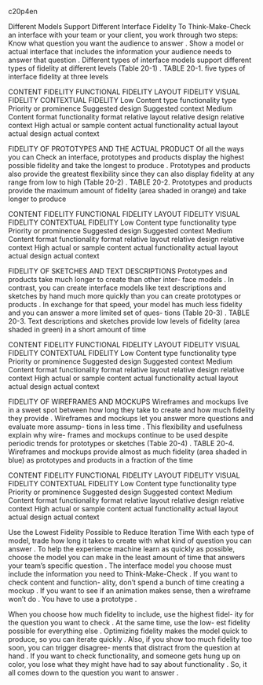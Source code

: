 c20p4en

Different Models Support Different Interface Fidelity
To Think-Make-Check an interface with your team or your client, you work through two steps:
Know what question you want the audience to answer .
Show a model or actual interface that includes the information your audience needs to answer that question .
Different types of interface models support different types of fidelity at different levels (Table 20-1) .
TABLE 20-1. five types of interface fidelity at three levels



CONTENT FIDELITY
FUNCTIONAL FIDELITY
LAYOUT FIDELITY
VISUAL FIDELITY
CONTEXTUAL FIDELITY
Low
Content type
functionality type
Priority or prominence
Suggested design
Suggested context
Medium
Content format
functionality format
relative layout
relative design
relative context
High
actual or sample content
actual functionality
actual layout
actual design
actual context


FIDELITY OF PROTOTYPES AND THE ACTUAL PRODUCT
Of all the ways you can Check an interface, prototypes and products display the highest possible fidelity and take the longest to produce . Prototypes and products also provide the greatest flexibility since they can also display fidelity at any range from low to high (Table 20-2) .
TABLE 20-2. Prototypes and products provide the maximum amount of fidelity (area shaded in orange) and take longer to produce



CONTENT FIDELITY
FUNCTIONAL FIDELITY
LAYOUT FIDELITY
VISUAL FIDELITY
CONTEXTUAL FIDELITY
Low
Content type
functionality type
Priority or prominence
Suggested design
Suggested context
Medium
Content format
functionality format
relative layout
relative design
relative context
High
actual or sample content
actual functionality
actual layout
actual design
actual context

FIDELITY OF SKETCHES AND TEXT DESCRIPTIONS
Prototypes and products take much longer to create than other inter- face models . In contrast, you can create interface models like text descriptions and sketches by hand much more quickly than you can create prototypes or products . In exchange for that speed, your model has much less fidelity and you can answer a more limited set of ques- tions (Table 20-3) .
TABLE 20-3. Text descriptions and sketches provide low levels of fidelity (area shaded in green) in a short amount of time



CONTENT FIDELITY
FUNCTIONAL FIDELITY
LAYOUT FIDELITY
VISUAL FIDELITY
CONTEXTUAL FIDELITY
Low
Content type
functionality type
Priority or prominence
Suggested design
Suggested context
Medium
Content format
functionality format
relative layout
relative design
relative context
High
actual or sample content
actual functionality
actual layout
actual design
actual context


FIDELITY OF WIREFRAMES AND MOCKUPS
Wireframes and mockups live in a sweet spot between how long they  take to create and how much fidelity they provide . Wireframes and mockups let you answer more questions and evaluate  more  assump- tions in less time . This flexibility and usefulness explain why wire- frames and mockups continue to be used despite periodic trends for prototypes or sketches (Table 20-4) .
TABLE 20-4. Wireframes and mockups provide almost as much fidelity (area shaded in blue) as prototypes and products in a fraction of the time



CONTENT FIDELITY
FUNCTIONAL FIDELITY
LAYOUT FIDELITY
VISUAL FIDELITY
CONTEXTUAL FIDELITY
Low
Content type
functionality type
Priority or prominence
Suggested design
Suggested context
Medium
Content format
functionality format
relative layout
relative design
relative context
High
actual or sample content
actual functionality
actual layout
actual design
actual context

Use the Lowest Fidelity Possible to Reduce Iteration Time
With each type of model, trade how long it takes to create with what kind of question you can answer . To help the experience machine learn as quickly as possible, choose the model you can make in the least amount of time that answers your team’s specific question .
The interface model you choose must  include  the  information  you  need to Think-Make-Check . If you want to check content and function- ality, don’t spend a bunch of time creating a mockup . If you want to see if an animation makes sense, then a wireframe won’t do . You  have to  use a prototype .


When you choose how much fidelity to include, use the highest fidel-    ity for the question you want to check .  At the same time, use the low-  est fidelity possible for everything else . Optimizing fidelity makes the model quick to produce, so you can iterate quickly .
Also, if you show too much fidelity too soon, you can trigger disagree- ments that distract from the question at hand . If you want to check functionality, and someone gets hung up on color, you lose what they might have had to say about functionality .
So, it all comes down to the question you want to answer .
